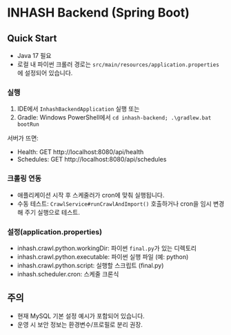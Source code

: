 # INHASH Backend (Spring Boot)

## Quick Start
- Java 17 필요
- 로컬 내 파이썬 크롤러 경로는 `src/main/resources/application.properties`에 설정되어 있습니다.

### 실행
1) IDE에서 `InhashBackendApplication` 실행 또는
2) Gradle: Windows PowerShell에서 `cd inhash-backend; .\gradlew.bat bootRun`

서버가 뜨면:
- Health: GET http://localhost:8080/api/health
- Schedules: GET http://localhost:8080/api/schedules

### 크롤링 연동
- 애플리케이션 시작 후 스케줄러가 cron에 맞춰 실행됩니다.
- 수동 테스트: `CrawlService#runCrawlAndImport()` 호출하거나 cron을 임시 변경해 주기 실행으로 테스트.

### 설정(application.properties)
- inhash.crawl.python.workingDir: 파이썬 `final.py`가 있는 디렉토리
- inhash.crawl.python.executable: 파이썬 실행 파일 (예: python)
- inhash.crawl.python.script: 실행할 스크립트 (final.py)
- inhash.scheduler.cron: 스케줄 크론식

## 주의
- 현재 MySQL 기본 설정 예시가 포함되어 있습니다.
- 운영 시 보안 정보는 환경변수/프로필로 분리 권장.
